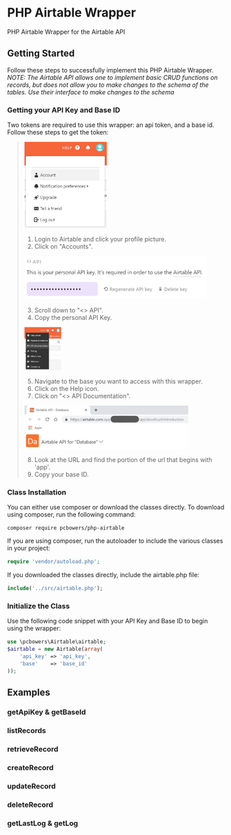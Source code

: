 # PHP Airtable Wrapper
PHP Airtable Wrapper for the Airtable API

## Getting Started

Follow these steps to successfully implement this PHP Airtable Wrapper.
*NOTE: The Airtable API allows one to implement basic CRUD functions on records, but does not allow you to make changes to the schema of the tables. Use their interface to make changes to the schema*

### Getting your API Key and Base ID

Two tokens are required to use this wrapper: an api token, and a base id. Follow these steps to get the token:

><kbd><img src="documentation/Image1.jpg" height="200px"></img></kbd>
>
>1. Login to Airtable and click your profile picture.
>2. Click on "Accounts".
>
><kbd><img src="documentation/Image2.jpg" height="100px"></img></kbd>
>
>3. Scroll down to "<> API".
>4. Copy the personal API Key.
>
><kbd><img src="documentation/Image3.jpg" height="100px"></img></kbd>
>
>5. Navigate to the base you want to access with this wrapper.
>6. Click on the Help icon.
>7. Click on "<> API Documentation".
>
><kbd><img src="documentation/Image4.jpg" height="100px"></img></kbd>
>
>8. Look at the URL and find the portion of the url that begins with 'app'.
>9. Copy your base ID.

### Class Installation

You can either use composer or download the classes directly. To download using composer, run the following command:

```
composer require pcbowers/php-airtable
```

If you are using composer, run the autoloader to include the various classes in your project:

```php
require 'vendor/autoload.php';
```

If you downloaded the classes directly, include the airtable.php file:

```php
include('../src/airtable.php');
```

### Initialize the Class

Use the following code snippet with your API Key and Base ID to begin using the wrapper:

```php
use \pcbowers\Airtable\airtable;
$airtable = new Airtable(array(
    'api_key' => 'api_key',
    'base'    => 'base_id'
));
```

## Examples

### getApiKey & getBaseId

### listRecords

### retrieveRecord

### createRecord

### updateRecord

### deleteRecord


### getLastLog & getLog
